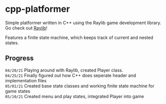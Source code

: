 ﻿# cpp-platformer
 
Simple platformer written in C++ using the Raylib game development library. Go check out [Raylib](https://www.raylib.com/)!

Features a finite state machine, which keeps track of current and nested states. 

## Progress

`04/20/21` Playing around with Raylib, created Player class. <br>
`04/25/21` Finally figured out how C++ does seperate header and implementation files<br>
`05/01/21` Created base state classes and working finite state machine for game states<br>
`05/10/21` Created menu and play states, integrated Player into game<br>
